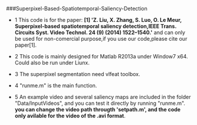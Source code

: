 ###Superpixel-Based-Spatiotemporal-Saliency-Detection



* 1 This code is for the paper: **[1] 'Z. Liu, X. Zhang, S. Luo, O. Le Meur, Superpixel-based spatiotemporal saliency detection,IEEE Trans. Circuits Syst. Video Technol. 24 (9) (2014) 1522–1540.'** and can only be used for non-comercial purpose,if you use our code,please cite our paper[1].

* 2 This code is mainly designed for Matlab R2013a under Window7 x64. Could also be run under Liunx. 

* 3 The superpixel segmentation  need vlfeat toolbox.

* 4 "runme.m" is the main function.

* 5 An example video and several saliency maps are included in the folder "Data/InputVideos", and you can test it directly by running "runme.m".  **you can change the video path througth 'setpath.m', and the code only avilable for the video of the .avi format**.
